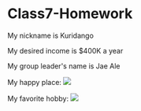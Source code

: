 # Class7-Homework
My nickname is Kuridango

My desired income is $400K a year

My group leader's name is Jae Ale

My happy place:
![](.japanesehotspring.jpg)

My favorite hobby:
![](.Nissan-Nismo-Z-Tune-R34-GT-R.jpg)